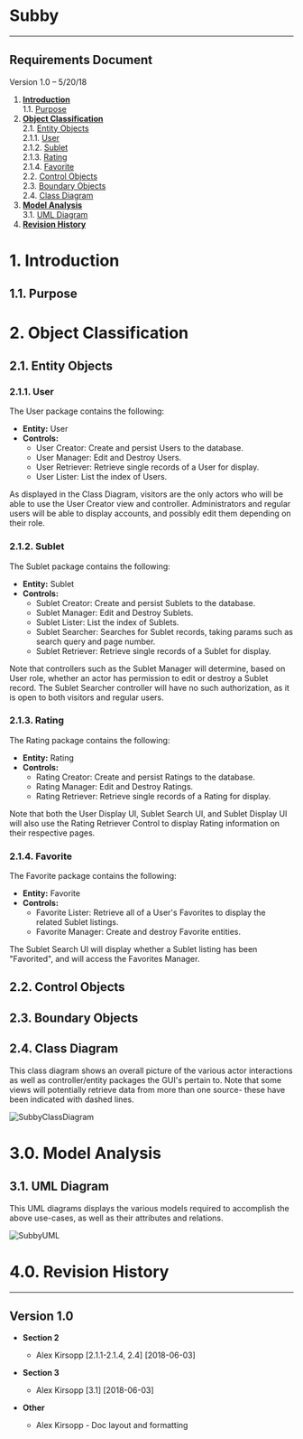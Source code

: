 # Subby

---
## Requirements Document
Version 1.0 – 5/20/18
1. **[Introduction](#1introduction)**  
    1.1. [Purpose](#11purpose)  
2. **[Object Classification](#2systemoverview)**  
    2.1. [Entity Objects](#211entityobjects)  
    2.1.1. [User](#211user)  
    2.1.2. [Sublet](#212sublet)  
    2.1.3. [Rating](#213rating)  
    2.1.4. [Favorite](#214favorite)  
    2.2. [Control Objects](#22controlobjects)  
    2.3. [Boundary Objects](#23boundaryobjects)  
    2.4. [Class Diagram](#22classdiagram)
3. **[Model Analysis](#3modelanalysis)**  
    3.1. [UML Diagram](#31umldiagram)
4. **[Revision History](#40revisionhistory)**  


# 1. Introduction

## 1.1. Purpose

# 2. Object Classification

## 2.1. Entity Objects

### 2.1.1. User

The User package contains the following:
* **Entity:** User
* **Controls:**
    * User Creator: Create and persist Users to the database.
    * User Manager: Edit and Destroy Users.
    * User Retriever: Retrieve single records of a User for display.
    * User Lister: List the index of Users.

As displayed in the Class Diagram, visitors are the only actors who will be able to use the User Creator view and controller. Administrators and regular users will be able to display accounts, and possibly edit them depending on their role.

### 2.1.2. Sublet

The Sublet package contains the following:
* **Entity:** Sublet
* **Controls:**
    * Sublet Creator: Create and persist Sublets to the database.
    * Sublet Manager: Edit and Destroy Sublets.
    * Sublet Lister: List the index of Sublets.
    * Sublet Searcher: Searches for Sublet records, taking params such as search query and page number.
    * Sublet Retriever: Retrieve single records of a Sublet for display.

Note that controllers such as the Sublet Manager will determine, based on User role, whether an actor has permission to edit or destroy a Sublet record. The Sublet Searcher controller will have no such authorization, as it is open to both visitors and regular users.

### 2.1.3. Rating

The Rating package contains the following:
* **Entity:** Rating
* **Controls:**
    * Rating Creator: Create and persist Ratings to the database.
    * Rating Manager: Edit and Destroy Ratings.
    * Rating Retriever: Retrieve single records of a Rating for display.

Note that both the User Display UI, Sublet Search UI, and Sublet Display UI will also use the Rating Retriever Control to display Rating information on their respective pages.

### 2.1.4. Favorite

The Favorite package contains the following:
* **Entity:** Favorite
* **Controls:**
    * Favorite Lister: Retrieve all of a User's Favorites to display the related Sublet listings.
    * Favorite Manager: Create and destroy Favorite entities.

The Sublet Search UI will display whether a Sublet listing has been "Favorited", and will access the Favorites Manager. 


## 2.2. Control Objects

## 2.3. Boundary Objects

## 2.4. Class Diagram

This class diagram shows an overall picture of the various actor interactions as well as controller/entity packages the GUI's pertain to. Note that some views will potentially retrieve data from more than one source- these have been indicated with dashed lines.

![SubbyClassDiagram](https://i.imgur.com/DFIcLAT.jpg)

# 3.0. Model Analysis

## 3.1. UML Diagram

This UML diagrams displays the various models required to accomplish the above use-cases, as well as their attributes and relations.

![SubbyUML](https://i.imgur.com/0hShmiR.jpg)

# 4.0. Revision History

---
## Version 1.0
* **Section 2**
    *  Alex Kirsopp [2.1.1-2.1.4, 2.4] [2018-06-03]
* **Section 3**
    *  Alex Kirsopp [3.1] [2018-06-03]

* **Other**
    * Alex Kirsopp - Doc layout and formatting
